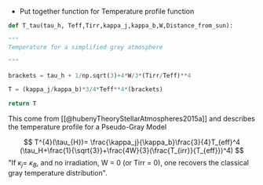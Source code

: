 - Put together function for Temperature profile function 

```python
def T_tau(tau_h, Teff,Tirr,kappa_j,kappa_b,W,Distance_from_sun):

"""
Temperature for a simplified grey atmosphere

"""

brackets = tau_h + 1/np.sqrt(3)+4*W/3*(Tirr/Teff)**4

T = (kappa_j/kappa_b)*3/4*Teff**4*(brackets)

return T
```


This come from [[@hubenyTheoryStellarAtmospheres2015a]] and describes the temperature profile for a Pseudo-Gray Model

$$
T^{4}(\tau_{H})= \frac{\kappa_j}{\kappa_b}\frac{3}{4}T_{eff}^4 (\tau_H+\frac{1}{\sqrt{3}}+\frac{4W}{3}(\frac{T_{irr}}{T_{eff}})^4)
$$
"If $\kappa_j$= $\kappa_B$, and no irradiation, W = 0 (or Tirr = 0), one recovers the classical gray temperature distribution". 

